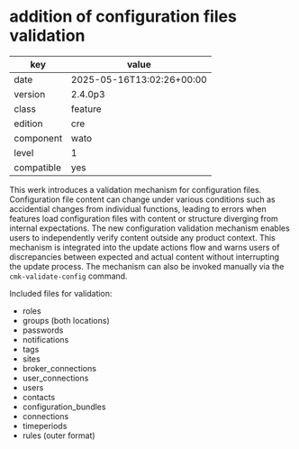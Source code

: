 [//]: # (werk v2)
# addition of configuration files validation

key        | value
---------- | ---
date       | 2025-05-16T13:02:26+00:00
version    | 2.4.0p3
class      | feature
edition    | cre
component  | wato
level      | 1
compatible | yes

This werk introduces a validation mechanism for configuration files. Configuration
file content can change under various conditions such as accidential changes from individual
functions, leading to errors when features load configuration files with content or structure
diverging from internal expectations. The new configuration validation mechanism enables users to
independently verify content outside any product context. This mechanism is integrated into
the update actions flow and warns users of discrepancies between expected and actual content
without interrupting the update process. The mechanism can also be invoked manually via the 
`cmk-validate-config` command.

Included files for validation:
- roles
- groups (both locations)
- passwords
- notifications
- tags
- sites
- broker_connections
- user_connections
- users
- contacts
- configuration_bundles
- connections
- timeperiods
- rules (outer format)
